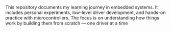 
This repository documents my learning journey in embedded systems.
It includes personal experiments, low-level driver development, and hands-on practice with microcontrollers. The focus is on understanding how things work by building them from scratch — one driver at a time
